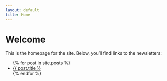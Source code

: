 ```yaml
---
layout: default
title: Home
---
```


# Welcome

This is the homepage for the site. Below, you’ll find links to the newsletters:

<ul>
  {% for post in site.posts %}
  <li>
    <a href="{{ post.url }}"> {{ post.title }}</a>
  </li>
  {% endfor %}
</ul>

